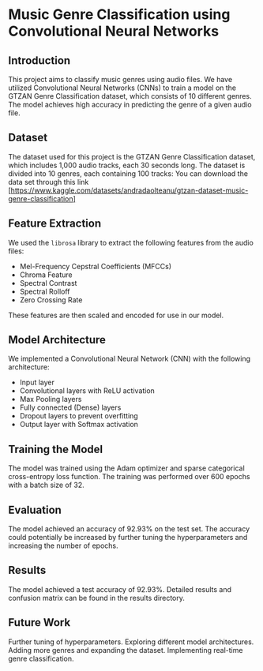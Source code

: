 # Music Genre Classification using Convolutional Neural Networks

## Introduction
This project aims to classify music genres using audio files. We have utilized Convolutional Neural Networks (CNNs) to train a model on the GTZAN Genre Classification dataset, which consists of 10 different genres. The model achieves high accuracy in predicting the genre of a given audio file.

## Dataset
The dataset used for this project is the GTZAN Genre Classification dataset, which includes 1,000 audio tracks, each 30 seconds long. The dataset is divided into 10 genres, each containing 100 tracks:
You can download the data set through this link
[https://www.kaggle.com/datasets/andradaolteanu/gtzan-dataset-music-genre-classification]

## Feature Extraction
We used the `librosa` library to extract the following features from the audio files:
- Mel-Frequency Cepstral Coefficients (MFCCs)
- Chroma Feature
- Spectral Contrast
- Spectral Rolloff
- Zero Crossing Rate

These features are then scaled and encoded for use in our model.

## Model Architecture
We implemented a Convolutional Neural Network (CNN) with the following architecture:
- Input layer
- Convolutional layers with ReLU activation
- Max Pooling layers
- Fully connected (Dense) layers
- Dropout layers to prevent overfitting
- Output layer with Softmax activation

## Training the Model
The model was trained using the Adam optimizer and sparse categorical cross-entropy loss function. The training was performed over 600 epochs with a batch size of 32.

## Evaluation
The model achieved an accuracy of 92.93% on the test set. The accuracy could potentially be increased by further tuning the hyperparameters and increasing the number of epochs.

## Results
The model achieved a test accuracy of 92.93%. Detailed results and confusion matrix can be found in the results directory.

## Future Work
Further tuning of hyperparameters.
Exploring different model architectures.
Adding more genres and expanding the dataset.
Implementing real-time genre classification.
